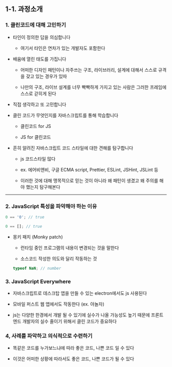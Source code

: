 ## 1-1. 과정소개

### 1. 클린코드에 대해 고민하기

- 타인이 정의한 답을 의심합니다

  - 여기서 타인은 연차가 있는 개발자도 포함한다

- 배움에 열린 태도를 가집니다

  - 어떠한 디자인 패턴이나 자주쓰는 구조, 라이브러리, 설계에 대해서 스스로 규격을 갖고 있는 경우가 있따

  - 나만의 구조, 라이브 설계를 너무 빡빡하게 가지고 있는 사람은 그러한 프레임에 스스로 갇히게 된다

- 직접 생각하고 또 고민합니다

- 클린 코드가 무엇인지를 자바스크립트를 통해 학습합니다

  - 클린코드 for JS

  - JS for 클린코드

- 흔히 알려진 자바스크립트 코드 스타일에 대한 견해를 탐구합니다

  - js 코드스타일 많다

  - ex. 에어비앤비, 구글 ECMA script, Prettier, ESLint, JSHint, JSLint 등

  - 이러한 것에 대해 맹목적으로 믿는 것이 아니라 왜 패턴이 생겼고 왜 주의를 해야 했는지 탐구해본다

---

### 2. JavaScript 특성을 파악해야 하는 이유

```js
0 == '0'; // true

0 == []; // true
```

- 몽키 패치 (Monky patch)

  - 런타임 중인 프로그램의 내용이 변경되는 것을 말한다

  - 소스코드 작성한 의도와 달리 작동하는 것

  ```js
  typeof NaN; // number
  ```

### 3. JavaScript Everywhere

- 자바스크립트로 데스크탑 앱을 만들 수 있는 electron에서도 js 사용된다

- 모바일 퍼스트 웹 앱에서도 작동한다 (ex. 야놀자)

- js는 다양한 한경에서 개발 될 수 있기에 실수가 나올 가능성도 높기 때문에 프론트엔드 개발자의 실수 줄이기 위해서 클린 코드가 중요하다

### 4, 사례를 파악하고 의식적으로 수련하기

- 똑같은 코드를 누가보느냐에 따라 좋은 코드, 나쁜 코드 일 수 있다

- 이것은 어떠한 상황에 따라서도 좋은 코드, 나쁜 코드가 될 수 있다
